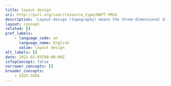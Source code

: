```yaml
---
title: layout design
uri: http://purl.org/coar/resource_type/BW7T-YM2G
description: 'Layout-design (topography) means the three-dimensional disposition, however expressed, of the interconnections of an integrated circuit, or such a three-dimensional disposition prepared for an integrated circuit intended for manufacture the elements of an integrated circuit (at least one of which is an active element) and of some or all. [Source: https://www.wipo.int/edocs/lexdocs/laws/en/hk/hk028en.pdf]'
layout: concept
related: []
pref_labels:
    - language_code: en
      language_name: English
      value: layout design
alt_labels: []
date: 2021-02-03T00:00:00Z
isTopConcept: false
narrower_concepts: []
broader_concepts:
    - 542X-3S04
---
```


